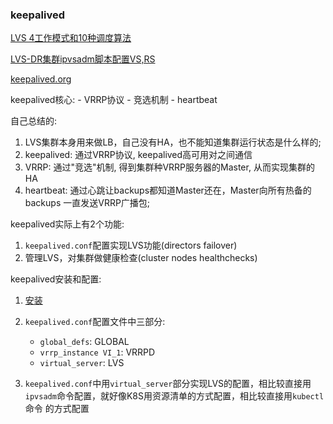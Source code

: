 ### keepalived

[LVS 4工作模式和10种调度算法](https://www.jianshu.com/p/86c618c40234)

[LVS-DR集群ipvsadm脚本配置VS,RS](https://www.jianshu.com/p/1a753906bb88)

[keepalived.org](www.keepalived.org)

keepalived核心:
    - VRRP协议
    - 竞选机制
    - heartbeat
    
自己总结的:  
1. LVS集群本身用来做LB，自己没有HA，也不能知道集群运行状态是什么样的;
2. keepalived: 通过VRRP协议, keepalived高可用对之间通信
3. VRRP: 通过"竞选"机制, 得到集群种VRRP服务器的Master, 从而实现集群的HA
4. heartbeat: 通过心跳让backups都知道Master还在，Master向所有热备的backups
一直发送VRRP广播包; 

keepalived实际上有2个功能: 
1. `keepalived.conf`配置实现LVS功能(directors failover)
2. 管理LVS，对集群做健康检查(cluster nodes healthchecks) 

keepalived安装和配置:
1. [安装](https://www.keepalived.org/download.html)

2. `keepalived.conf`配置文件中三部分:
    - `global_defs`: GLOBAL
    - `vrrp_instance VI_1`: VRRPD
    - `virtual_server`: LVS
    
3. `keepalived.conf`中用`virtual_server`部分实现LVS的配置，相比较直接用
`ipvsadm`命令配置，就好像K8S用资源清单的方式配置，相比较直接用`kubectl`命令
的方式配置